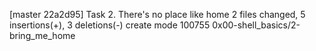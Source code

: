 [master 22a2d95] Task 2. There's no place like home
 2 files changed, 5 insertions(+), 3 deletions(-)
 create mode 100755 0x00-shell_basics/2-bring_me_home
